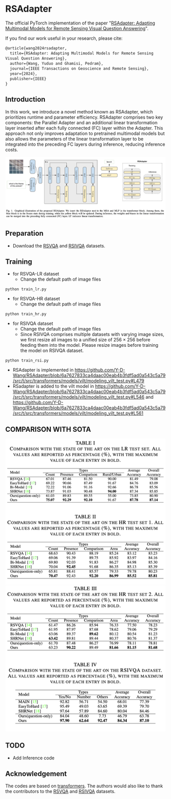 # RSAdapter

The official PyTorch implementation of the paper "[RSAdapter: Adapting Multimodal Models for Remote Sensing Visual Question Answering](https://arxiv.org/pdf/2310.13120.pdf)".

If you find our work useful in your research, please cite:

```
@article{wang2024rsadapter,
  title={RSAdapter: Adapting Multimodal Models for Remote Sensing Visual Question Answering},
  author={Wang, Yuduo and Ghamisi, Pedram},
  journal={IEEE Transactions on Geoscience and Remote Sensing},
  year={2024},
  publisher={IEEE}
}
```


## Introduction

In this work, we introduce a novel
method known as RSAdapter, which prioritizes runtime and
parameter efficiency. RSAdapter comprises two key components:
the Parallel Adapter and an additional linear transformation
layer inserted after each fully connected (FC) layer within the
Adapter. This approach not only improves adaptation to pretrained multimodal models but also allows the parameters of the
linear transformation layer to be integrated into the preceding
FC layers during inference, reducing inference costs.

![](Figure/Flowchart.png)


## Preparation

- Download the [RSVQA](https://github.com/syvlo/RSVQA) and [RSIVQA](https://github.com/nikhilrane-21/RSIVQA) datasets. 

## Training


* for RSVQA-LR dataset
	- Change the default path of image files

```shell
python train_lr.py

```
* for RSVQA-HR dataset
	- Change the default path of image files

```shell
python train_hr.py

```
* for RSIVQA dataset
	- Change the default path of image files
	- Since RSIVQA comprises multiple datasets
with varying image sizes, we first resize all images to a unified
size of 256 × 256 before feeding them into the model. Please resize images before training the model on RSIVQA dataset.

```shell
python train_rsi.py

```

- RSAdapter is implemented in https://github.com/Y-D-Wang/RSAdapter/blob/6a7627833ca4daac00eab4b3fdf5ad0a543c5a79/src/t/src/transformers/models/vilt/modeling_vilt_test.py#L479
- RSadapter is added to the vilt model in https://github.com/Y-D-Wang/RSAdapter/blob/6a7627833ca4daac00eab4b3fdf5ad0a543c5a79/src/t/src/transformers/models/vilt/modeling_vilt_test.py#L546 and https://github.com/Y-D-Wang/RSAdapter/blob/6a7627833ca4daac00eab4b3fdf5ad0a543c5a79/src/t/src/transformers/models/vilt/modeling_vilt_test.py#L561

## COMPARISON WITH SOTA 

![](Figure/Comp_1.png)
![](Figure/Comp_2.png)

## TODO

- Add Inference code

## Acknowledgement

The codes are based on [transformers](https://github.com/huggingface/transformers). The authors would also like to thank the contributors to the  [RSVQA](https://github.com/syvlo/RSVQA) and [RSIVQA](https://github.com/nikhilrane-21/RSIVQA) datasets.